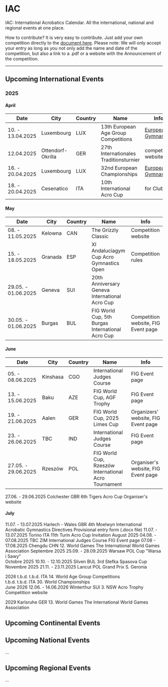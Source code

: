 # IAC

IAC: International Acrobatics Calendar. All the international, national and regional events at one place. 

How to contribute? It is very easy to contribute. Just add your own competition directly to the [document here]( https://github.com/floshin/acrolib/new/main). Please note: We will only accept your entry as long as you not only add the name and date of the competition, but also a link to a .pdf or a website with the Announcement of the competition. 

---

## Upcoming International Events

### 2025

#### April

| Date | City | Country | Name | Info |
| ---- | ---- | ------- | ---- | ---- |
| 10. - 13.04.2025 | Luxembourg |	LUX | 13th European Age Group Competitions | [European Gymnastics](https://www.europeangymnastics.com/) |
| 12.04.2025 | Ottendorf-Okrilla | GER | 27th Internationales Traditionsturnier	| competition website |
| 16. - 20.04.2025 | Luxembourg	| LUX	| 32nd European Championships | [European Gymnastics](https://www.europeangymnastics.com/) |
| 18. - 20.04.2025 | Cesenatico	| ITA | 10th International Acro Cup | for Clubs	| 

#### May 

| Date | City | Country | Name | Info |
| ---- | ---- | ------- | ---- | ---- |
| 08. - 11.05.2025 | Kelowna | CAN | The Grizzly Classic | Competition website |
| 15. - 18.05.2025 | Granada | ESP | XI Andaluciagym Cup Acro Gymnastics Open	| Competition rules |
| 29.05. - 01.06.2025 | Geneva | SUI | 20th Anniversary Geneva International Acro Cup	| |
| 30.05. - 01.06.2025 |	Burgas | BUL | FIG World Cup, 5th Burgas International Acro Cup	| Competition website, FIG Event page |

#### June 

| Date | City | Country | Name | Info |
| ---- | ---- | ------- | ---- | ---- |
| 05. - 08.06.2025 | Kinshasa | CGO	| International Judges Course |	FIG Event page |
| 13. - 15.06.2025 | Baku | AZE | FIG World Cup, AGF Trophy | FIG Event page |
| 19. - 21.06.2025 | Aalen | GER | FIG World Cup, 2025 Limes Cup | Organizers' website, FIG Event page |
| 23. - 26.06.2025 | TBC | IND | International Judges Course | FIG Event page |
| 27.05. - 29.06.2025	| Rzeszów	| POL	| FIG World Cup, Rzeszów International Acro Tournament | Organiser's website, FIG Event page |
27.06. - 29.06.2025	Colchester	GBR	6th Tigers Acro Cup	Organiser's website


#### July 

11.07. - 13.07.2025	Harlech - Wales	GBR	4th Moelwyn International Acrobatic Gymnastics	Directives
Provisional entry form (.docx file)
11.07. - 13.07.2025	Torino	ITA	11th Turin Acro Cup	Invitation
August 2025
04.08. - 07.08.2025	TBC	ZIM	International Judges Course	FIG Event page
07.08 - 17.08.2025	Chengdu	CHN	12. World Games	The International World Games Association
Septembre 2025
25.09. - 28.09.2025	Warsaw	POL	Cup "Warsa i Sawy"	 
Octobre 2025
10.10. - 12.10.2025	Sliven	BUL	3rd Stefka Spasova Cup	 
Novembre 2025
21.11. - 23.11.2025	Lancut	POL	Grand Prix S. Geronia	 
 
2026
t.b.d.	t.b.d.	ITA	14. World Age Group Competitions	 
t.b.d.	t.b.d.	ITA	30. World Championships	 
June 2026
12.06. - 14.06.2026	Winterthur	SUI	3. NSW Acro Trophy	Competition website
 
2029
 	Karlsruhe	GER	13. World Games	The International World Games Association


## Upcoming Continental Events 


## Upcoming National Events

...


## Upcoming Regional Events

...

